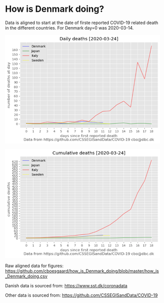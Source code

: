 # How is Denmark doing?

Data is aligned to start at the date of firste reported COVID-19 related death in the different countries. For Denmark day=0 was 2020-03-14.

![Daily death counts](how_is_Denmark_doing_daily.png)

![Cumulative death counts](how_is_Denmark_doing_cumulative.png)


Raw aligned data for figures: https://github.com/cboesgaard/how_is_Denmark_doing/blob/master/how_is_Denmark_doing.csv

Danish data is sourced from: https://www.sst.dk/coronadata

Other data is sourced from: https://github.com/CSSEGISandData/COVID-19




